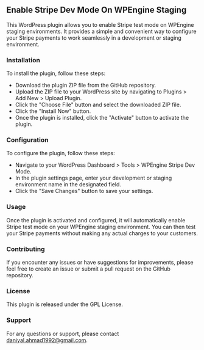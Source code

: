 ## Enable Stripe Dev Mode On WPEngine Staging
This WordPress plugin allows you to enable Stripe test mode on WPEngine staging environments. It provides a simple and convenient way to configure your Stripe payments to work seamlessly in a development or staging environment.

### Installation
To install the plugin, follow these steps:

- Download the plugin ZIP file from the GitHub repository.
- Upload the ZIP file to your WordPress site by navigating to Plugins > Add New > Upload Plugin.
- Click the "Choose File" button and select the downloaded ZIP file.
- Click the "Install Now" button.
- Once the plugin is installed, click the "Activate" button to activate the plugin.

### Configuration
To configure the plugin, follow these steps:

- Navigate to your WordPress Dashboard > Tools > WPEngine Stripe Dev Mode.
- In the plugin settings page, enter your development or staging environment name in the designated field.
- Click the "Save Changes" button to save your settings.

### Usage
Once the plugin is activated and configured, it will automatically enable Stripe test mode on your WPEngine staging environment. You can then test your Stripe payments without making any actual charges to your customers.

### Contributing
If you encounter any issues or have suggestions for improvements, please feel free to create an issue or submit a pull request on the GitHub repository.

### License
This plugin is released under the GPL License.

### Support
For any questions or support, please contact daniyal.ahmad1992@gmail.com.
